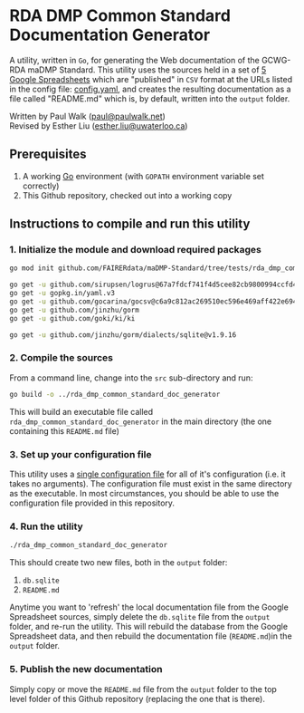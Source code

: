 # RDA DMP Common Standard Documentation Generator

A utility, written in `Go`, for generating the Web documentation of the GCWG-RDA maDMP Standard. This utility uses the sources held in a set of [5 Google Spreadsheets](https://docs.google.com/spreadsheets/d/e/2PACX-1vTLLFvV7jnRCAdef34_JgN6py7GPNQGZkizXr6dEUW-X2oEA_AZQXLjrQxHcHZZsIMWQCS3mqOPxlKx/pub?gid=750759343#) which are "published" in `CSV` format at the URLs listed in the config file: [config.yaml](config.yaml), and creates the resulting documentation as a file called "README.md" which is, by default, written into the `output` folder.

Written by Paul Walk (paul@paulwalk.net)\
Revised by Esther Liu (esther.liu@uwaterloo.ca)

## Prerequisites

1. A working [Go](https://golang.org) environment (with `GOPATH` environment variable set correctly)
2. This Github repository, checked out into a working copy

## Instructions to compile and run this utility

### 1. Initialize the module and download required packages
```bash
go mod init github.com/FAIRERdata/maDMP-Standard/tree/tests/rda_dmp_common_standard_doc_generator

go get -u github.com/sirupsen/logrus@67a7fdcf741f4d5cee82cb9800994ccfd4393ad0
go get -u gopkg.in/yaml.v3
go get -u github.com/gocarina/gocsv@c6a9c812ac269510ec596e469aff422e694ec6fd
go get -u github.com/jinzhu/gorm
go get -u github.com/goki/ki/ki

go get -u github.com/jinzhu/gorm/dialects/sqlite@v1.9.16
```

### 2. Compile the sources

From a command line, change into the `src` sub-directory and run:

```bash
go build -o ../rda_dmp_common_standard_doc_generator
```

This will build an executable file called `rda_dmp_common_standard_doc_generator` in the main directory (the one containing this `README.md` file)

### 3. Set up your configuration file

This utility uses a [single configuration file](config.yaml) for all of it's configuration (i.e. it takes no arguments). The configuration file must exist in the same directory as the executable. In most circumstances, you should be able to use the configuration file provided in this repository.

### 4. Run the utility

```bash
./rda_dmp_common_standard_doc_generator
```

This should create two new files, both in the `output` folder:

1. `db.sqlite`
2. `README.md`

Anytime you want to 'refresh' the local documentation file from the Google Spreadsheet sources, simply delete the `db.sqlite` file from the `output` folder, and re-run the utility. This will rebuild the database from the Google Spreadsheet data, and then rebuild the documentation file (`README.md`)in the `output` folder.


### 5. Publish the new documentation
Simply copy or move the `README.md` file from the `output` folder to the top level folder of this Github repository (replacing the one that is there).
